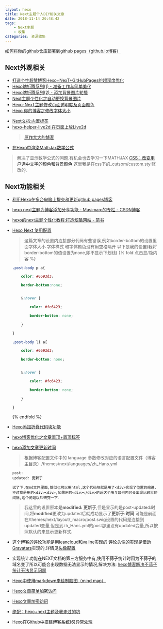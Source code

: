 ```yaml
---
layout: hexo
title: Next主题个人DIY相关文章
date: 2018-11-14 20:48:42
tags: 
	- Next主题
	- 收集
categories: 资源收集
---
```

[如何将你的github仓库部署到github pages（github.io博客）](https://www.cnblogs.com/wanliyuan/p/5673622.html)
## Next外观相关
* [打造个性超赞博客Hexo+NexT+GitHubPages的超深度优化](https://reuixiy.github.io/technology/computer/computer-aided-art/2017/06/09/hexo-next-optimization.html)
* [Hexo瞎折腾系列(1) - 准备工作与简单美化](https://www.cnblogs.com/yulinlewis/p/9348024.html)
* [Hexo瞎折腾系列(2) - 添加背景图片轮播](https://blog.csdn.net/lewky_liu/article/details/81149140)
* [Next主题个性化之自动更换背景图片](https://blog.csdn.net/mango_haoming/article/details/78473243)
* [Hexo-NexT主题修改页面透明度及页面颜色](https://liujunzhou.cn/2018/8/16/page-background/)
* [Hexo 你的博客之修改字体大小](https://www.jianshu.com/p/02fbd409988c)

<!-- more -->

* [Next文档:内置标签](http://theme-next.iissnan.com/tag-plugins.html)
* [hexo-helper-live2d 在页面上放Live2d](https://github.com/EYHN/hexo-helper-live2d/blob/master/README.zh-CN.md)
 	>[原作大大的博客](https://huaji8.top/post/live2d-plugin-2.0/)
* [在Hexo中渲染MathJax数学公式](https://www.jianshu.com/p/7ab21c7f0674)
>解决了显示数学公式的问题.有机会也去学习一下MATHJAX
[CSS：改变用户选中文字的颜色和背景颜色](https://blog.csdn.net/qq_31164127/article/details/76147571)
>这里我是在css下的_cutsom/custom.styl修改的.
## Next功能相关
* [利用Hexo在多台电脑上提交和更新github pages博客](https://www.jianshu.com/p/0b1fccce74e0)
* [hexo next主题为博客添加分享功能 - Masimaro的专栏 - CSDN博客](https://blog.csdn.net/lanuage/article/details/78991798)
* [hexo的next主题个性化教程:打造炫酷网站 - 简书](https://www.jianshu.com/p/f054333ac9e6)
* [Hexo Next 使用配置](https://www.jianshu.com/p/7614e8a173f5)
	>这篇文章的设置内连接部分代码有些错误,例如border-bottom的设置里面字体大小 字体样式 和字体颜色没有用空格隔开
	以下是我的设置(我将border-bottom的值设置为none,即不显示下划线)
	{% fold 点击显/隐内容 %}
	```css
	.post-body p a{

		color: #0593d3;

		border-bottom:none;


		&:hover {

			color: #fc6423;

			border-bottom: none;

		}

	}

	.post-body li a{

		color: #0593d3;

		border-bottom: none;


		&:hover {

			color: #fc6423;

			border-bottom: none;

		}

	}

	```
	{% endfold %}
* [Hexo添加折叠代码块功能](https://www.cnblogs.com/woshimrf/p/hexo-fold-block.html)
* [hexo博客优化之文章置顶+置顶标签](https://blog.csdn.net/qwerty200696/article/details/79010629)
* [hexo添加文章更新时间](https://www.jianshu.com/p/ae3a0666e998)
	>根据博客配置文件中的 language 参数修改对应的语言配置文件（博客主目录）/themes/next/languages/zh_Hans.yml

	```
	post:
	updated: 更新于

	试了下,在md文件里面,貌似也可以用html,这个代码块就是用了<div>实现了位置的缩进.
	不过我是用的<div><div>,如果用的<div></div>的话这个块与其他内容会出现比较大的间隔,这个问题以后研究一下.
	```
	

	>我这里的设置原本是**modified: 更新于**,但是显示的是post-updated:时间,将**modified**更改为updated后就成功显示了**更新于:时间**
	可能是前面在/themes/next/layout/_macro/post.swig设置的代码是连接到updated变量,但是到zh_Hans.yml的post那里没有updated变量,所以按照默认的来显示更新样式.

* 这个博客的评论功能是用[leancloud](https://leancloud.cn/)和[valine](https://valine.js.org)实现的
评论头像的实现是借助[Gravatars](https://en.gravatar.com/)实现的,详情见[头像配置](https://valine.js.org/avatar.html)

* 实现统计功能在NEXT文档的第三方服务中有,使用不蒜子统计时因为不蒜子的域名变了所以可能会出现数据无法显示的情况,解决方法:
[hexo博客解决不蒜子统计无法显示问题](https://www.jianshu.com/p/fd3accaa2ae0)

* [Hexo中使用markdown来绘制脑图（mind map）](https://qsli.github.io/2017/01/01/markdown-mindmap/)
* [Hexo文章简单加密访问](https://blog.csdn.net/Lancelot_Lewis/article/details/53422901)
* [Hexo文章加密访问](https://www.jianshu.com/p/e4203ee066e5)
* [绝配：hexo+next主题及我走过的坑](https://www.jianshu.com/p/21c94eb7bcd1)
* [Hexo在Github中搭建博客系统(6)异常处理](https://blog.csdn.net/chwshuang/article/details/52350559)